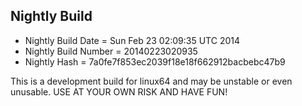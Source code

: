 
Nightly Build
------------------------------

* Nightly Build Date = Sun Feb 23 02:09:35 UTC 2014
* Nightly Build Number = 20140223020935
* Nightly Hash = 7a0fe7f853ec2039f18e18f662912bacbebc47b9

This is a development build for linux64 and may be unstable or even unusable.
USE AT YOUR OWN RISK AND HAVE FUN!

